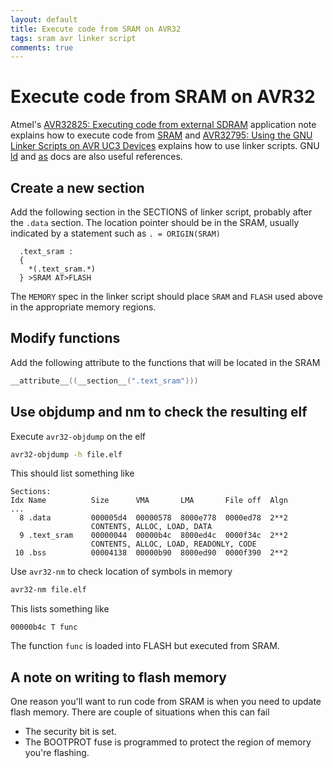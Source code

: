 ```yaml
---
layout: default
title: Execute code from SRAM on AVR32
tags: sram avr linker script
comments: true
---
```

# Execute code from SRAM on AVR32

Atmel's [AVR32825: Executing code from external SDRAM](http://www.microchip.com/wwwappnotes/appnotes.aspx?appnote=en591936) application note explains how to execute code from [SRAM](http://www.microchip.com/wwwappnotes/appnotes.aspx?appnote=en591182) and [AVR32795: Using the GNU Linker Scripts on AVR UC3 Devices](http://www.microchip.com/wwwappnotes/appnotes.aspx?appnote=en591310) explains how to use linker scripts. GNU [ld](http://sourceware.org/binutils/docs/ld/index.html) and [as](http://sourceware.org/binutils/docs/as/index.html) docs are also useful references.

## Create a new section

Add the following section in the SECTIONS of linker script, probably after the `.data` section. The location pointer should be in the SRAM, usually indicated by a statement such as `. = ORIGIN(SRAM)`

```text
  .text_sram :
  {
    *(.text_sram.*)
  } >SRAM AT>FLASH
```

The `MEMORY` spec in the linker script should place `SRAM` and `FLASH` used above in the appropriate memory regions.

## Modify functions

Add the following attribute to the functions that will be located in the SRAM

```c
__attribute__((__section__(".text_sram")))
```

## Use objdump and nm to check the resulting elf

Execute `avr32-objdump` on the elf

```cmd
avr32-objdump -h file.elf
```

This should list something like

```text
Sections:
Idx Name          Size      VMA       LMA       File off  Algn
...
  8 .data         000005d4  00000578  8000e778  0000ed78  2**2
                  CONTENTS, ALLOC, LOAD, DATA
  9 .text_sram    00000044  00000b4c  8000ed4c  0000f34c  2**2
                  CONTENTS, ALLOC, LOAD, READONLY, CODE
 10 .bss          00004138  00000b90  8000ed90  0000f390  2**2
```

Use `avr32-nm` to check location of symbols in memory

```cmd
avr32-nm file.elf
```

This lists something like

```text
00000b4c T func
```

The function `func` is loaded into FLASH but executed from SRAM.

## A note on writing to flash memory

One reason you'll want to run code from SRAM is when you need to update flash memory. There are couple of situations when this can fail

* The security bit is set.
* The BOOTPROT fuse is programmed to protect the region of memory you're flashing.
